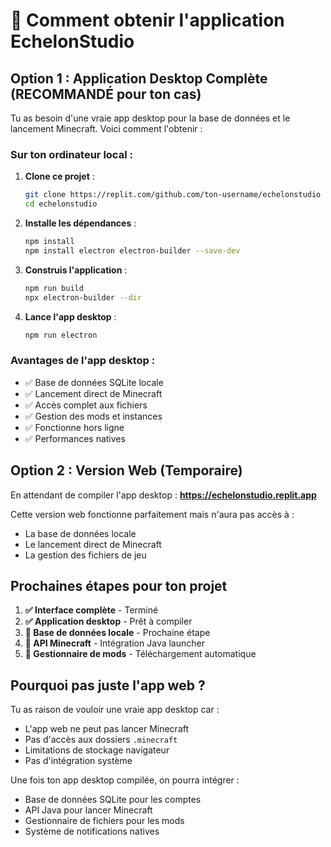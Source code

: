 # 🚀 Comment obtenir l'application EchelonStudio

## Option 1 : Application Desktop Complète (RECOMMANDÉ pour ton cas)

Tu as besoin d'une vraie app desktop pour la base de données et le lancement Minecraft. Voici comment l'obtenir :

### Sur ton ordinateur local :

1. **Clone ce projet** :
   ```bash
   git clone https://replit.com/github.com/ton-username/echelonstudio
   cd echelonstudio
   ```

2. **Installe les dépendances** :
   ```bash
   npm install
   npm install electron electron-builder --save-dev
   ```

3. **Construis l'application** :
   ```bash
   npm run build
   npx electron-builder --dir
   ```

4. **Lance l'app desktop** :
   ```bash
   npm run electron
   ```

### Avantages de l'app desktop :
- ✅ Base de données SQLite locale
- ✅ Lancement direct de Minecraft
- ✅ Accès complet aux fichiers
- ✅ Gestion des mods et instances
- ✅ Fonctionne hors ligne
- ✅ Performances natives

## Option 2 : Version Web (Temporaire)

En attendant de compiler l'app desktop :
**https://echelonstudio.replit.app**

Cette version web fonctionne parfaitement mais n'aura pas accès à :
- La base de données locale
- Le lancement direct de Minecraft
- La gestion des fichiers de jeu

## Prochaines étapes pour ton projet

1. **✅ Interface complète** - Terminé
2. **✅ Application desktop** - Prêt à compiler
3. **🔄 Base de données locale** - Prochaine étape
4. **🔄 API Minecraft** - Intégration Java launcher
5. **🔄 Gestionnaire de mods** - Téléchargement automatique

## Pourquoi pas juste l'app web ?

Tu as raison de vouloir une vraie app desktop car :
- L'app web ne peut pas lancer Minecraft
- Pas d'accès aux dossiers `.minecraft`
- Limitations de stockage navigateur
- Pas d'intégration système

Une fois ton app desktop compilée, on pourra intégrer :
- Base de données SQLite pour les comptes
- API Java pour lancer Minecraft
- Gestionnaire de fichiers pour les mods
- Système de notifications natives